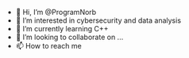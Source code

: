 - 👋 Hi, I’m @ProgramNorb
- 👀 I’m interested in cybersecurity and data analysis
- 🌱 I’m currently learning C++
- 💞️ I’m looking to collaborate on ...
- 📫 How to reach me 

<!---
ProgramNorb/ProgramNorb is a ✨ special ✨ repository because its `README.md` (this file) appears on your GitHub profile.
You can click the Preview link to take a look at your changes.
--->
